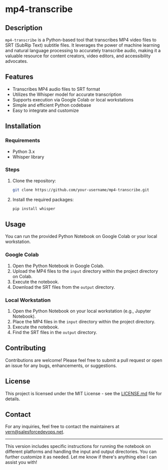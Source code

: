 # mp4-transcribe

## Description

`mp4-transcribe` is a Python-based tool that transcribes MP4 video files to SRT (SubRip Text) subtitle files. It leverages the power of machine learning and natural language processing to accurately transcribe audio, making it a valuable resource for content creators, video editors, and accessibility advocates.

## Features

- Transcribes MP4 audio files to SRT format
- Utilizes the Whisper model for accurate transcription
- Supports execution via Google Colab or local workstations
- Simple and efficient Python codebase
- Easy to integrate and customize

## Installation

### Requirements

- Python 3.x
- Whisper library

### Steps

1. Clone the repository:

   ```bash
   git clone https://github.com/your-username/mp4-transcribe.git
   ```

2. Install the required packages:

   ```bash
   pip install whisper
   ```

## Usage

You can run the provided Python Notebook on Google Colab or your local workstation.

### Google Colab

1. Open the Python Notebook in Google Colab.
2. Upload the MP4 files to the `input` directory within the project directory on Colab.
3. Execute the notebook.
4. Download the SRT files from the `output` directory.

### Local Workstation

1. Open the Python Notebook on your local workstation (e.g., Jupyter Notebook).
2. Place the MP4 files in the `input` directory within the project directory.
3. Execute the notebook.
4. Find the SRT files in the `output` directory.

## Contributing

Contributions are welcome! Please feel free to submit a pull request or open an issue for any bugs, enhancements, or suggestions.

## License

This project is licensed under the MIT License - see the [LICENSE.md](LICENSE.md) file for details.

## Contact

For any inquiries, feel free to contact the maintainers at [vern@salesforcedevops.net](mailto:vern@salesforcedevops.net).

---

This version includes specific instructions for running the notebook on different platforms and handling the input and output directories. You can further customize it as needed. Let me know if there's anything else I can assist you with!
